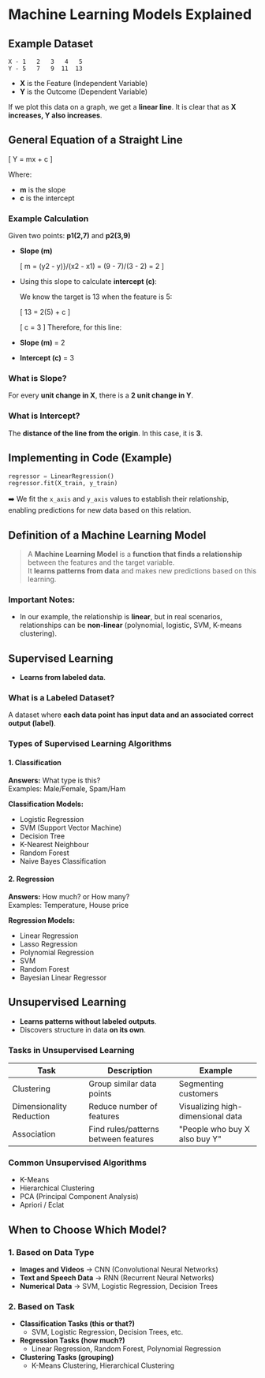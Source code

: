 
# Machine Learning Models Explained

## Example Dataset

```
X - 1   2   3   4   5
Y - 5   7   9  11  13
```

- **X** is the Feature (Independent Variable)  
- **Y** is the Outcome (Dependent Variable)

If we plot this data on a graph, we get a **linear line**. It is clear that as **X increases, Y also increases**.

## General Equation of a Straight Line

\[ Y = mx + c \]

Where:

- **m** is the slope
- **c** is the intercept

### Example Calculation

Given two points: **p1(2,7)** and **p2(3,9)**

- **Slope (m)**

  \[
  m = (y2 - y)}/(x2 - x1)
  = (9 - 7)/(3 - 2)
  = 2
  \]

- Using this slope to calculate **intercept (c)**:

  We know the target is 13 when the feature is 5:

  \[
  13 = 2(5) + c
  \]

  \[
  c = 3
  \]
Therefore, for this line:

- **Slope (m)** = 2  
- **Intercept (c)** = 3

### What is Slope?

For every **unit change in X**, there is a **2 unit change in Y**.

### What is Intercept?

The **distance of the line from the origin**. In this case, it is **3**.

## Implementing in Code (Example)

```python
regressor = LinearRegression()
regressor.fit(X_train, y_train)
```

➡️ We fit the `x_axis` and `y_axis` values to establish their relationship, enabling predictions for new data based on this relation.

## Definition of a Machine Learning Model

> A **Machine Learning Model** is a **function that finds a relationship** between the features and the target variable.  
> It **learns patterns from data** and makes new predictions based on this learning.

### Important Notes:

- In our example, the relationship is **linear**, but in real scenarios, relationships can be **non-linear** (polynomial, logistic, SVM, K-means clustering).

## Supervised Learning

- **Learns from labeled data**.

### What is a Labeled Dataset?

A dataset where **each data point has input data and an associated correct output (label)**.

### Types of Supervised Learning Algorithms

#### 1. Classification

**Answers:** What type is this?  
Examples: Male/Female, Spam/Ham

**Classification Models:**

- Logistic Regression
- SVM (Support Vector Machine)
- Decision Tree
- K-Nearest Neighbour
- Random Forest
- Naive Bayes Classification

#### 2. Regression

**Answers:** How much? or How many?  
Examples: Temperature, House price

**Regression Models:**

- Linear Regression
- Lasso Regression
- Polynomial Regression
- SVM
- Random Forest
- Bayesian Linear Regressor

## Unsupervised Learning

- **Learns patterns without labeled outputs**.
- Discovers structure in data **on its own**.

### Tasks in Unsupervised Learning

| Task                    | Description                        | Example                        |
|--------------------------|-------------------------------------|--------------------------------|
| Clustering               | Group similar data points          | Segmenting customers          |
| Dimensionality Reduction | Reduce number of features          | Visualizing high-dimensional data |
| Association              | Find rules/patterns between features | "People who buy X also buy Y" |

### Common Unsupervised Algorithms

- K-Means
- Hierarchical Clustering
- PCA (Principal Component Analysis)
- Apriori / Eclat

## When to Choose Which Model?

### 1. Based on Data Type

- **Images and Videos** → CNN (Convolutional Neural Networks)
- **Text and Speech Data** → RNN (Recurrent Neural Networks)
- **Numerical Data** → SVM, Logistic Regression, Decision Trees

### 2. Based on Task

- **Classification Tasks (this or that?)**
  - SVM, Logistic Regression, Decision Trees, etc.
- **Regression Tasks (how much?)**
  - Linear Regression, Random Forest, Polynomial Regression
- **Clustering Tasks (grouping)**
  - K-Means Clustering, Hierarchical Clustering
